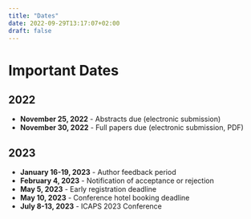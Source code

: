 ```yaml
---
title: "Dates"
date: 2022-09-29T13:17:07+02:00
draft: false
---
```

# Important Dates

## 2022
- **November 25, 2022** - Abstracts due (electronic submission)
- **November 30, 2022** - Full papers due (electronic submission, PDF)

## 2023
- **January 16-19, 2023** - Author feedback period
- **February 4, 2023** - Notification of acceptance or rejection
- **May 5, 2023** - Early registration deadline
- **May 10, 2023** - Conference hotel booking deadline
- **July 8-13, 2023** - ICAPS 2023 Conference

